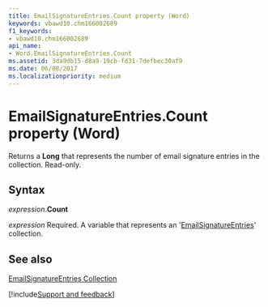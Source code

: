 ```yaml
---
title: EmailSignatureEntries.Count property (Word)
keywords: vbawd10.chm166002689
f1_keywords:
- vbawd10.chm166002689
api_name:
- Word.EmailSignatureEntries.Count
ms.assetid: 3da9db15-d8a9-19cb-fd31-7defbec30af9
ms.date: 06/08/2017
ms.localizationpriority: medium
---
```



# EmailSignatureEntries.Count property (Word)

Returns a **Long** that represents the number of email signature entries in the collection. Read-only.


## Syntax

_expression_.**Count**

_expression_ Required. A variable that represents an '[EmailSignatureEntries](Word.EmailSignatureEntries.md)' collection.


## See also


[EmailSignatureEntries Collection](Word.EmailSignatureEntries.md)

[!include[Support and feedback](~/includes/feedback-boilerplate.md)]